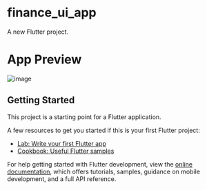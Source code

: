 # finance_ui_app

A new Flutter project.

# App Preview
![image](https://user-images.githubusercontent.com/91788233/218420720-d6b0af62-b5c5-4829-986e-e7a87b87ac54.png)


## Getting Started

This project is a starting point for a Flutter application.

A few resources to get you started if this is your first Flutter project:

- [Lab: Write your first Flutter app](https://docs.flutter.dev/get-started/codelab)
- [Cookbook: Useful Flutter samples](https://docs.flutter.dev/cookbook)

For help getting started with Flutter development, view the
[online documentation](https://docs.flutter.dev/), which offers tutorials,
samples, guidance on mobile development, and a full API reference.

